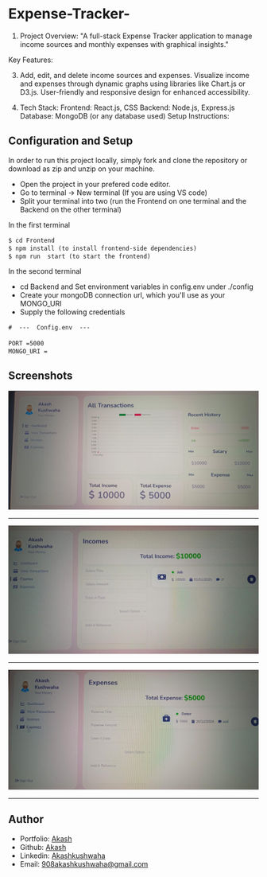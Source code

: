 ﻿# Expense-Tracker-
 
1) Project Overview: "A full-stack Expense Tracker application to manage income sources and monthly expenses with graphical insights."

Key Features:

3) Add, edit, and delete income sources and expenses.
Visualize income and expenses through dynamic graphs using libraries like Chart.js or D3.js.
User-friendly and responsive design for enhanced accessibility.

4) Tech Stack:
Frontend: React.js, CSS
Backend: Node.js, Express.js
Database: MongoDB (or any database used)
Setup Instructions:

## Configuration and Setup

In order to run this project locally, simply fork and clone the repository or download as zip and unzip on your machine.

- Open the project in your prefered code editor.
- Go to terminal -> New terminal (If you are using VS code)
- Split your terminal into two (run the Frontend on one terminal and the Backend on the other terminal)

In the first terminal

```
$ cd Frontend
$ npm install (to install frontend-side dependencies)
$ npm run  start (to start the frontend)
```

In the second terminal

- cd Backend and Set environment variables in config.env under ./config
- Create your mongoDB connection url, which you'll use as your MONGO_URI
- Supply the following credentials

```
#  ---  Config.env  ---

PORT =5000
MONGO_URI =

```


 ##  Screenshots 
 

![1](https://github.com/akashkus121/Expense-Tracker-/blob/main/frontend/WhatsApp%20Image%202025-01-05%20at%206.41.40%20PM.jpeg)
--- - 
![2](https://github.com/akashkus121/Expense-Tracker-/blob/main/frontend/WhatsApp%20Image%202025-01-05%20at%206.42.01%20PM.jpeg)

--- - 
![3](https://github.com/akashkus121/Expense-Tracker-/blob/main/frontend/WhatsApp%20Image%202025-01-05%20at%206.42.27%20PM.jpeg)

--- - 



## Author
- Portfolio: [Akash](https://gregarious-hummingbird-f1cf08.netlify.app/)
- Github: [Akash](https://github.com/akashkus121/)
- Linkedin: [Akashkushwaha](https://www.linkedin.com/in/akash-kushwaha-35b812227/)
- Email: [908akashkushwaha@gmail.com](mailto:908akashkushwaha@gmail.com)

